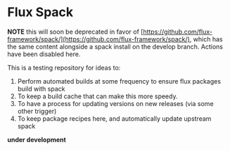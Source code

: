 # Flux Spack

**NOTE** this will soon be deprecated in favor of [https://github.com/flux-framework/spack/](https://github.com/flux-framework/spack/), which has the same content alongside a spack install on the develop branch. Actions have been disabled here.

This is a testing repository for ideas to:

1. Perform automated builds at some frequency to ensure flux packages build with spack
2. To keep a build cache that can make this more speedy.
3. To have a process for updating versions on new releases (via some other trigger)
4. To keep package recipes here, and automatically update upstream spack

**under development**
